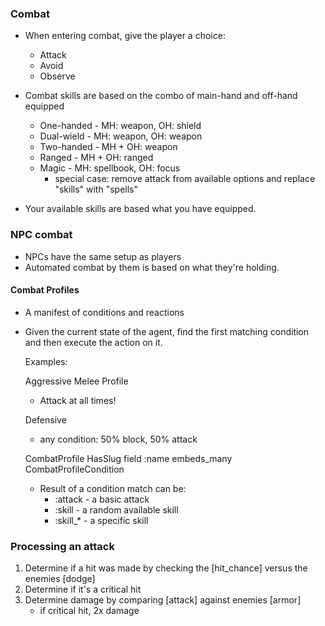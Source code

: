 ### Combat


- When entering combat, give the player a choice:
  - Attack
  - Avoid
  - Observe


- Combat skills are based on the combo of main-hand and off-hand equipped

  - One-handed - MH: weapon, OH: shield
  - Dual-wield - MH: weapon, OH: weapon
  - Two-handed - MH + OH: weapon
  - Ranged - MH + OH: ranged
  - Magic - MH: spellbook, OH: focus
    - special case: remove attack from available options and replace "skills" with "spells"

- Your available skills are based what you have equipped.

### NPC combat

- NPCs have the same setup as players
- Automated combat by them is based on what they're holding.

#### Combat Profiles

- A manifest of conditions and reactions
- Given the current state of the agent, find the first matching condition and then execute the action on it.

  Examples:

  Aggressive Melee Profile
  - Attack at all times!

  Defensive
  - any condition: 50% block, 50% attack

  CombatProfile
    HasSlug
    field :name
    embeds_many CombatProfileCondition


  - Result of a condition match can be:
    - :attack - a basic attack
    - :skill - a random available skill
    - :skill_* - a specific skill

### Processing an attack

  1. Determine if a hit was made by checking the [hit_chance] versus the enemies [dodge]
  2. Determine if it's a critical hit
  3. Determine damage by comparing [attack] against enemies [armor]
      - if critical hit, 2x damage

